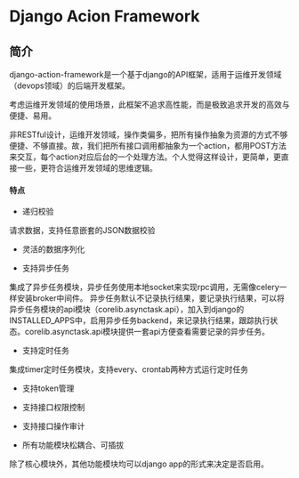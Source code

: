 # Django Acion Framework

## 简介

django-action-framework是一个基于django的API框架，适用于运维开发领域（devops领域）的后端开发框架。

考虑运维开发领域的使用场景，此框架不追求高性能，而是极致追求开发的高效与便捷、易用。

非RESTful设计，运维开发领域，操作类偏多，把所有操作抽象为资源的方式不够便捷、不够直接。故，我们把所有接口调用都抽象为一个action，都用POST方法来交互，每个action对应后台的一个处理方法。个人觉得这样设计，更简单，更直接一些，更符合运维开发领域的思维逻辑。

#### 特点

* 递归校验

请求数据，支持任意嵌套的JSON数据校验

* 灵活的数据序列化

* 支持异步任务

集成了异步任务模块，异步任务使用本地socket来实现rpc调用，无需像celery一样安装broker中间件。
异步任务默认不记录执行结果，要记录执行结果，可以将异步任务模块的api模块（corelib.asynctask.api），加入到django的INSTALLED_APPS中，启用异步任务backend，来记录执行结果，跟踪执行状态。corelib.asynctask.api模块提供一套api方便查看需要记录的异步任务。

* 支持定时任务

集成timer定时任务模块，支持every、crontab两种方式运行定时任务

* 支持token管理

* 支持接口权限控制

* 支持接口操作审计

* 所有功能模块松耦合、可插拔

除了核心模块外，其他功能模块均可以django app的形式来决定是否启用。